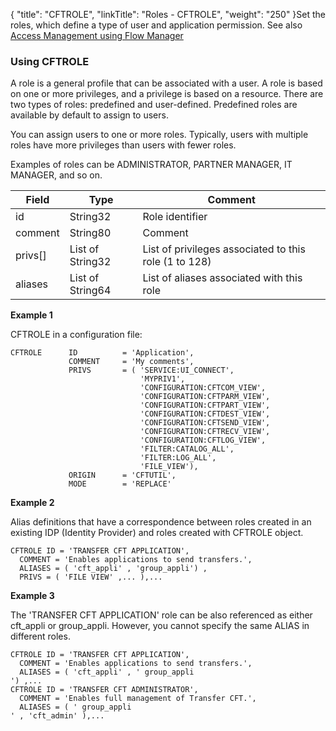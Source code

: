 {
    "title": "CFTROLE",
    "linkTitle": "Roles - CFTROLE",
    "weight": "250"
}Set the roles, which define a type of user and application permission. See also <a href="../../../../internal_a_m_start_here/fm_access_management" class="MCXref xref">Access Management using Flow Manager</a>

### Using CFTROLE

A role is a general profile that can be associated with a user. A role is based on one or more privileges, and a privilege is based on a resource. There are two types of roles: predefined and user-defined. Predefined roles are available by default to assign to users.

You can assign users to one or more roles. Typically, users with multiple roles have more privileges than users with fewer roles.

Examples of roles can be ADMINISTRATOR, PARTNER MANAGER, IT MANAGER, and so on.


| Field | Type | Comment |
| --- | --- | --- |
| id | String32 | Role identifier |
| comment | String80 | Comment |
| privs[] | List of String32 | List of privileges associated to this role (1 to 128) |
| aliases  | List of String64  | List of aliases associated with this role  |


**Example 1**

CFTROLE in a configuration file:

```
CFTROLE      ID          = 'Application',
             COMMENT     = 'My comments',
             PRIVS       = ( 'SERVICE:UI_CONNECT',
                             'MYPRIV1',
                             'CONFIGURATION:CFTCOM_VIEW',
                             'CONFIGURATION:CFTPARM_VIEW',
                             'CONFIGURATION:CFTPART_VIEW',
                             'CONFIGURATION:CFTDEST_VIEW',
                             'CONFIGURATION:CFTSEND_VIEW',
                             'CONFIGURATION:CFTRECV_VIEW',
                             'CONFIGURATION:CFTLOG_VIEW',
                             'FILTER:CATALOG_ALL',
                             'FILTER:LOG_ALL',
                             'FILE_VIEW'),
             ORIGIN      = 'CFTUTIL',
             MODE        = 'REPLACE'
```

**Example 2**

Alias definitions that have a correspondence between roles created in an existing IDP (Identity Provider) and roles created with CFTROLE object.

```
CFTROLE ID = 'TRANSFER CFT APPLICATION',
  COMMENT = 'Enables applications to send transfers.',
  ALIASES = ( 'cft_appli' , 'group_appli') ,
  PRIVS = ( 'FILE VIEW' ,... ),...
```

**Example 3**

The 'TRANSFER CFT APPLICATION' role can be also referenced as either cft_appli or group_appli. However, you cannot specify the same ALIAS in different roles.

```
CFTROLE ID = 'TRANSFER CFT APPLICATION',
  COMMENT = 'Enables applications to send transfers.',
  ALIASES = ( 'cft_appli' , ' group_appli
') ,...
CFTROLE ID = 'TRANSFER CFT ADMINISTRATOR',
  COMMENT = 'Enables full management of Transfer CFT.',
  ALIASES = ( ' group_appli
' , 'cft_admin' ),...
```
